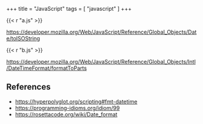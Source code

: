 +++
title = "JavaScript"
tags = [ "javascript" ]
+++

{{< r "a.js" >}}

<https://developer.mozilla.org/Web/JavaScript/Reference/Global_Objects/Date/toISOString>

{{< r "b.js" >}}

<https://developer.mozilla.org/Web/JavaScript/Reference/Global_Objects/Intl/DateTimeFormat/formatToParts>

## References

- <https://hyperpolyglot.org/scripting#fmt-datetime>
- <https://programming-idioms.org/idiom/99>
- <https://rosettacode.org/wiki/Date_format>
